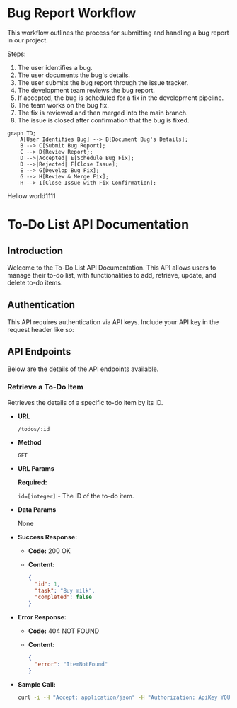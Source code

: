 # Bug Report Workflow

This workflow outlines the process for submitting and handling a bug report in our project.

Steps:
1. The user identifies a bug.
2. The user documents the bug's details.
3. The user submits the bug report through the issue tracker.
4. The development team reviews the bug report.
5. If accepted, the bug is scheduled for a fix in the development pipeline.
6. The team works on the bug fix.
7. The fix is reviewed and then merged into the main branch.
8. The issue is closed after confirmation that the bug is fixed.

```mermaid
graph TD;
    A[User Identifies Bug] --> B[Document Bug's Details];
    B --> C[Submit Bug Report];
    C --> D{Review Report};
    D -->|Accepted| E[Schedule Bug Fix];
    D -->|Rejected| F[Close Issue];
    E --> G[Develop Bug Fix];
    G --> H[Review & Merge Fix];
    H --> I[Close Issue with Fix Confirmation];
```

Hellow world1111

# To-Do List API Documentation

## Introduction

Welcome to the To-Do List API Documentation. This API allows users to manage their to-do list, with functionalities to add, retrieve, update, and delete to-do items.

## Authentication

This API requires authentication via API keys. Include your API key in the request header like so:



## API Endpoints

Below are the details of the API endpoints available.

### Retrieve a To-Do Item

Retrieves the details of a specific to-do item by its ID.

- **URL**

  `/todos/:id`

- **Method**

  `GET`

- **URL Params**

  **Required:**
  
  `id=[integer]` - The ID of the to-do item.

- **Data Params**

  None

- **Success Response:**

  - **Code:** 200 OK
  - **Content:**
  
    ```json
    {
      "id": 1,
      "task": "Buy milk",
      "completed": false
    }
    ```

- **Error Response:**

  - **Code:** 404 NOT FOUND
  - **Content:**
  
    ```json
    {
      "error": "ItemNotFound"
    }
    ```

- **Sample Call:**

  ```bash
  curl -i -H "Accept: application/json" -H "Authorization: ApiKey YOUR_API_KEY_HERE" "https://api.example.com/todos/1"
